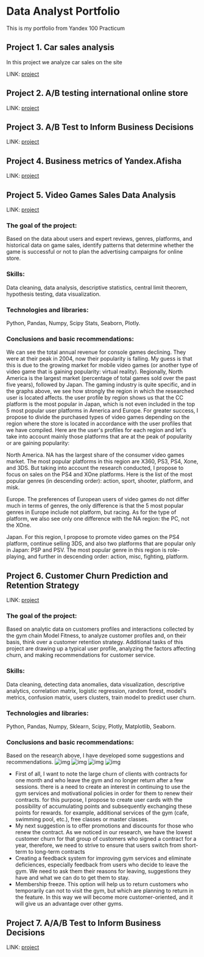 # Data Analyst Portfolio

This is my portfolio from Yandex 100 Practicum

## Project 1. Car sales analysis

In this project we analyze car sales on the site

LINK: [project](car_sales)

## Project 2. A/B testing international online store

LINK: [project](ab_test_online_store)

## Project 3. A/B Test to Inform Business Decisions

LINK: [project](ab_test_prioritize_hypotheses)

## Project 4. Business metrics of Yandex.Afisha

LINK: [project](business_metrics_yandex_afisha)

## Project 5. Video Games Sales Data Analysis

LINK: [project](video_games_sales)

### The goal of the project:
Based on the data about users and expert reviews, genres, platforms, 
and historical data on game sales, identify patterns that determine 
whether the game is successful or not to plan the advertising campaigns 
for online store.
### Skills:
Data cleaning, data analysis, descriptive statistics, central limit theorem,
hypothesis testing, data visualization.
### Technologies and libraries:
Python, Pandas, Numpy, Scipy Stats, Seaborn, Plotly.
### Conclusions and basic recommendations:
We can see the total annual revenue for console games declining. They were at their peak in 2004, now their popularity is falling. My guess is that this is due to the growing market for mobile video games (or another type of video game that is gaining popularity: virtual reality). Regionally, North America is the largest market (percentage of total games sold over the past five years), followed by Japan. The gaming industry is quite specific, and in the graphs above, we see how strongly the region in which the researched user is located affects. the user profile by region shows us that the CC platform is the most popular in Japan, which is not even included in the top 5 most popular user platforms in America and Europe. For greater success, I propose to divide the purchased types of video games depending on the region where the store is located in accordance with the user profiles that we have compiled. Here are the user's profiles for each region and let's take into account mainly those platforms that are at the peak of popularity or are gaining popularity:

North America. NA has the largest share of the consumer video games market. The most popular platforms in this region are X360, PS3, PS4, Xone, and 3DS. But taking into account the research conducted, I propose to focus on sales on the PS4 and XOne platforms. Here is the list of the most popular genres (in descending order): action, sport, shooter, platform, and misk.

Europe. The preferences of European users of video games do not differ much in terms of genres, the only difference is that the 5 most popular genres in Europe include not platform, but racing. As for the type of platform, we also see only one difference with the NA region: the PC, not the XOne.

Japan. For this region, I propose to promote video games on the PS4 platform, continue selling 3DS, and also two platforms that are popular only in Japan: PSP and PSV. The most popular genre in this region is role-playing, and further in descending order: action, misc, fighting, platform.


## Project 6. Customer Churn Prediction and Retention Strategy

LINK: [project](customer_churn_prediction_and_retention)

### The goal of the project:
Based on analytic data on customers profiles and interactions collected by 
the gym chain Model Fitness, to analyze customer profiles and, on their basis,
think over a customer retention strategy. Additional tasks of this project 
are drawing up a typical user profile, analyzing the factors affecting churn,
and making recommendations for customer service.
### Skills:
Data cleaning, detecting data anomalies, data visualization, descriptive analytics, 
correlation matrix, logistic regression, random forest, model's metrics, 
confusion matrix, users clusters, train model to predict user churn.
### Technologies and libraries:
Python, Pandas, Numpy, Sklearn, Scipy, Plotly, Matplotlib, Seaborn.
### Conclusions and basic recommendations:
Based on the research above, I have developed some suggestions and
recommendations.
![img](customer_churn_prediction_and_retention/gym_distribution.png)
![img](customer_churn_prediction_and_retention/gym_corr.png)
![img](customer_churn_prediction_and_retention/gym_conf_matrix.png)
![img](customer_churn_prediction_and_retention/gym_clusters.png)
<ul>  
    <li>First of all, I want to note the large churn of clients with contracts for one month and who leave the gym and no longer return after a few sessions.  there is a need to create an interest in continuing to use the gym services and motivational policies in order for them to renew their contracts.  for this purpose, I propose to create user cards with the possibility of accumulating points and subsequently exchanging these points for rewards.  for example, additional services of the gym (cafe, swimming pool, etc.), free classes or master classes.</li>
    <li>My next suggestion is to offer promotions and discounts for those who renew the contract.  As we noticed in our research, we have the lowest customer churn for that group of customers who signed a contract for a year, therefore, we need to strive to ensure that users switch from short-term to long-term contracts</li>
    <li>Creating a feedback system for improving gym services and eliminate deficiences, especially feedback from users who decide to leave the gym. We need to ask them their reasons for leaving, suggestions they have and what we can do to get them to stay.</li>
    <li>Membership freeze. This option will help us to return customers who temporarily can not to visit the gym, but which are planning to return in the feature. In this way we will become more customer-oriented, and it will give us an advantage over other gyms.</li>
</ul>

## Project 7. A/A/B Test to Inform Business Decisions

LINK: [project](aab_test_business_decisions)